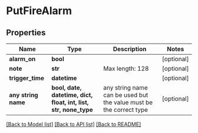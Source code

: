 # PutFireAlarm


## Properties
Name | Type | Description | Notes
------------ | ------------- | ------------- | -------------
**alarm_on** | **bool** |  | [optional] 
**note** | **str** | Max length: 128 | [optional] 
**trigger_time** | **datetime** |  | [optional] 
**any string name** | **bool, date, datetime, dict, float, int, list, str, none_type** | any string name can be used but the value must be the correct type | [optional]

[[Back to Model list]](../README.md#documentation-for-models) [[Back to API list]](../README.md#documentation-for-api-endpoints) [[Back to README]](../README.md)


